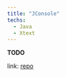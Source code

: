 ```yaml
---
title: "JConsole"
techs:
  - Java
  - Xtext
---
```


**TODO**

link: [repo](https://gitlab.com/diogofpbarros/jconsole)
